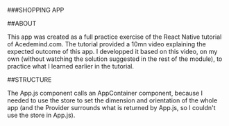###SHOPPING APP

##ABOUT

This app was created as a full practice exercise of the React Native tutorial of Acedemind.com.
The tutorial provided a 10mn video explaining the expected outcome of this app. I developped it based on this video, on my own (without watching the solution suggested in the rest of the module), to practice what I learned earlier in the tutorial.

##STRUCTURE

The App.js component calls an AppContainer component, because I needed to use the store to set the dimension and orientation of the whole app (and the Provider surrounds what is returned by App.js, so I couldn't use the store in App.js).